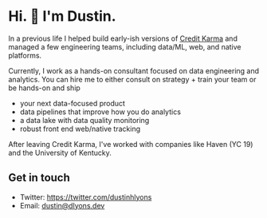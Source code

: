 # Hi. 👋 I'm Dustin. 

In a previous life I helped build early-ish versions of <a href="https://www.youtube.com/watch?v=W7YQDnweQIc">Credit Karma</a> and managed a few engineering teams, including data/ML, web, and native platforms. 

Currently, I work as a hands-on consultant focused on data engineering and analytics. You can hire me to either consult on strategy + train your team or be hands-on and ship

* your next data-focused product
* data pipelines that improve how you do analytics
* a data lake with data quality monitoring
* robust front end web/native tracking

After leaving Credit Karma, I've worked with companies like Haven (YC 19) and the University of Kentucky.

## Get in touch
- Twitter: https://twitter.com/dustinhlyons
- Email: dustin@dlyons.dev

